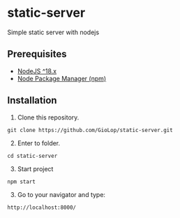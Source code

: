 # static-server

Simple static server with nodejs

## Prerequisites

- [NodeJS ^18.x](https://nodejs.org/en)
- [Node Package Manager (npm)](https://www.npmjs.com/)

## Installation

1. Clone this repository.

```shell
git clone https://github.com/GioLop/static-server.git
```

2. Enter to folder.

```shell
cd static-server
```

3. Start project

```shell
npm start
```

3. Go to your navigator and type:

```shell
http://localhost:8000/
```
